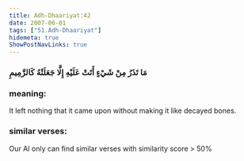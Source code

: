 ```yaml
---
title: Adh-Dhaariyat:42
date: 2007-06-01
tags: ["51.Adh-Dhaariyat"]
hidemeta: true 
ShowPostNavLinks: true 
---
```

### مَا تَذَرُ مِنْ شَيْءٍ أَتَتْ عَلَيْهِ إِلَّا جَعَلَتْهُ كَالرَّمِيمِ
### meaning: 
It left nothing that it came upon without making it like decayed bones.
### similar verses: 

Our AI only can find similar verses with similarity score > 50% 




